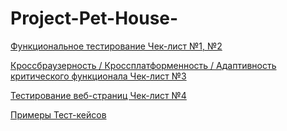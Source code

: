 # Project-Pet-House-

[Функциональное тестирование Чек-лист №1, №2](https://github.com/Elena-Belova/Project-Pet-House-/blob/3b2ea898ebbb5446112baee96d8e9448522645e7/1.%20%D0%9F%D1%80%D0%BE%D0%B5%D0%BA%D1%82.%20%D0%94%D0%BE%D0%BC%20%D0%9F%D0%B8%D1%82%D0%BE%D0%BC%D1%86%D0%B0%20%D0%A7%D0%B5%D0%BA-%D0%BB%D0%B8%D1%81%D1%82%20%E2%84%961%2C%202.pdf)

[Кроссбраузерность / Кроссплатформенность / Адаптивность критического функционала Чек-лист №3](https://github.com/Elena-Belova/Project-Pet-Home/blob/b1e4b1fd621fce4b1b6b546cd728dbd1af203ad7/2.%20%D0%9F%D1%80%D0%BE%D0%B5%D0%BA%D1%82.%20%D0%94%D0%BE%D0%BC%20%D0%9F%D0%B8%D1%82%D0%BE%D0%BC%D1%86%D0%B0%20%D0%A7%D0%B5%D0%BA-%D0%BB%D0%B8%D1%81%D1%82%20%E2%84%963.pdf)

[Тестирование веб-страниц Чек-лист №4](https://github.com/Elena-Belova/Project-Pet-Home/blob/b1e4b1fd621fce4b1b6b546cd728dbd1af203ad7/3.%20%D0%9F%D1%80%D0%BE%D0%B5%D0%BA%D1%82.%20%D0%94%D0%BE%D0%BC%20%D0%9F%D0%B8%D1%82%D0%BE%D0%BC%D1%86%D0%B0%20%D0%A7%D0%B5%D0%BA-%D0%BB%D0%B8%D1%81%D1%82%20%E2%84%964.pdf)

[Примеры Тест-кейсов](https://github.com/Elena-Belova/Project-Pet-Home/blob/b1e4b1fd621fce4b1b6b546cd728dbd1af203ad7/5.%20%D0%9F%D1%80%D0%BE%D0%B5%D0%BA%D1%82.%20%D0%94%D0%BE%D0%BC%20%D0%9F%D0%B8%D1%82%D0%BE%D0%BC%D1%86%D0%B0%20%D0%A2%D0%B5%D1%81%D1%82-%D0%BA%D0%B5%D0%B9%D1%81%D1%8B.pdf)

